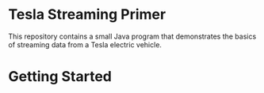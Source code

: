 # Tesla Streaming Primer
This repository contains a small Java program that demonstrates the basics of streaming data from a Tesla electric vehicle.

# Getting Started
